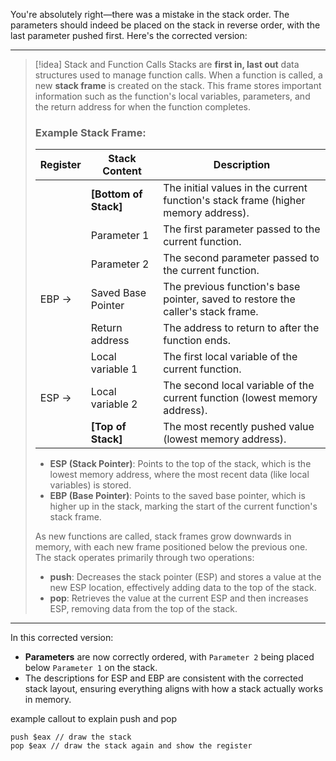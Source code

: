 You're absolutely right—there was a mistake in the stack order. The parameters should indeed be placed on the stack in reverse order, with the last parameter pushed first. Here's the corrected version:

---

> [!idea] Stack and Function Calls
> Stacks are **first in, last out** data structures used to manage function calls. When a function is called, a new **stack frame** is created on the stack. This frame stores important information such as the function's local variables, parameters, and the return address for when the function completes.
>
> ### Example Stack Frame:
>
> | Register       | Stack Content                       | Description                                      |
> |----------------|-------------------------------------|--------------------------------------------------|
> |                | **[Bottom of Stack]**               | The initial values in the current function's stack frame (higher memory address). |
> |                | Parameter 1                         | The first parameter passed to the current function. |
> |                | Parameter 2                         | The second parameter passed to the current function. |
> | EBP →          | Saved Base Pointer                  | The previous function's base pointer, saved to restore the caller's stack frame. |
> |                | Return address                      | The address to return to after the function ends. |
> |                | Local variable 1                    | The first local variable of the current function.|
> | ESP →          | Local variable 2                    | The second local variable of the current function (lowest memory address). |
> |                | **[Top of Stack]**                  | The most recently pushed value (lowest memory address). |
>
> - **ESP (Stack Pointer)**: Points to the top of the stack, which is the lowest memory address, where the most recent data (like local variables) is stored.
> - **EBP (Base Pointer)**: Points to the saved base pointer, which is higher up in the stack, marking the start of the current function's stack frame.
>
> As new functions are called, stack frames grow downwards in memory, with each new frame positioned below the previous one. The stack operates primarily through two operations:
> - **push**: Decreases the stack pointer (ESP) and stores a value at the new ESP location, effectively adding data to the top of the stack.
> - **pop**: Retrieves the value at the current ESP and then increases ESP, removing data from the top of the stack.

---

In this corrected version:

- **Parameters** are now correctly ordered, with `Parameter 2` being placed below `Parameter 1` on the stack.
- The descriptions for ESP and EBP are consistent with the corrected stack layout, ensuring everything aligns with how a stack actually works in memory.

example callout to explain push and pop

```
push $eax // draw the stack
pop $eax // draw the stack again and show the register
```